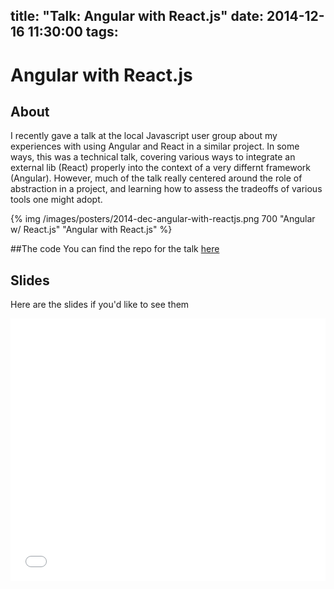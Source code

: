 title: "Talk: Angular with React.js"
date: 2014-12-16 11:30:00
tags:
---

# Angular with React.js

## About
I recently gave a talk at the local Javascript user group about my experiences with using Angular and React in a similar project. In some ways, this was a technical talk, covering various ways to integrate an external lib (React) properly into the context of a very differnt framework (Angular). However, much of the talk really centered around the role of abstraction in a project, and learning how to assess the tradeoffs of various tools one might adopt.

{% img /images/posters/2014-dec-angular-with-reactjs.png 700 "Angular w/ React.js" "Angular with React.js" %}

##The code
You can find the repo for the talk [here](https://github.com/the-simian/OKCJS-December-2014-Angular-and-React)

## Slides
Here are the slides if you'd like to see them
  <iframe 
          src="//slides.com/jesseharlin/deck/embed"
          width="100%" 
          height="420" 
          scrolling="no" 
          frameborder="0" 
          webkitallowfullscreen mozallowfullscreen allowfullscreen>
    </iframe>